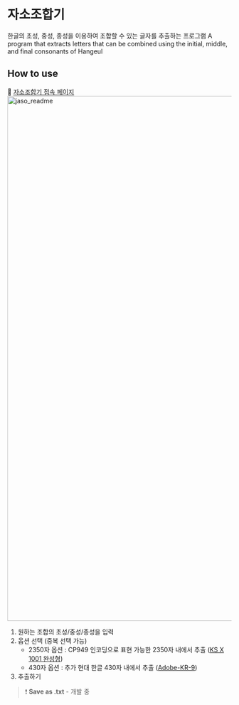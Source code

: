 
# 자소조합기
한글의 초성, 중성, 종성을 이용하여 조합할 수 있는 글자를 추출하는 프로그램
A program that extracts letters that can be combined using the initial, middle, and final consonants of Hangeul




## How to use

📎 [자소조합기 접속 페이지](https://jerry-sy.github.io/jaso/)
<img width="1178" alt="jaso_readme" src="https://user-images.githubusercontent.com/22640433/160767858-4e484742-f7bb-41cf-80a5-fc61418987f5.png">


1. 원하는 조합의 초성/중성/종성을 입력
2. 옵션 선택 (중복 선택 가능)
	- 2350자 옵션 : CP949 인코딩으로 표현 가능한 2350자 내에서 추출 ([KS X 1001 완성형](https://namu.wiki/w/%EC%99%84%EC%84%B1%ED%98%95/%ED%95%9C%EA%B8%80%20%EB%AA%A9%EB%A1%9D/KS%20X%201001))
	- 430자 옵션 : 추가 현대 한글 430자 내에서 추출 ([Adobe-KR-9](https://namu.wiki/w/%EC%99%84%EC%84%B1%ED%98%95/%ED%95%9C%EA%B8%80%20%EB%AA%A9%EB%A1%9D/Adobe-KR-9?rev=16#rfn-1))
3. 추출하기


> ❗️ **Save as .txt** - 개발 중

